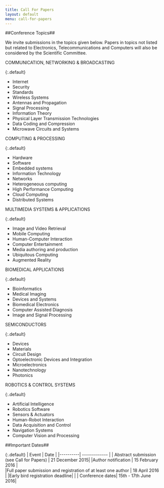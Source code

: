 ```yaml
---
title: Call For Papers
layout: default
menu: call-for-papers
---
```


##<a name="call-for-papers-topics">Conference Topics</a>##

We invite submissions in the topics given below. Papers in topics not listed but 
related to Electronics, Telecommunications and Computers will also be considered 
by the Scientific Committee.

COMMUNICATION, NETWORKING & BROADCASTING

{:.default}
* Internet
* Security
* Standards
* Wireless Systems
* Antennas and Propagation
* Signal Processing
* Information Theory
* Physical Layer Transmission Technologies
* Data Coding and Compression
* Microwave Circuits and Systems

COMPUTING & PROCESSING

{:.default}
* Hardware
* Software
* Embedded systems
* Information Technology
* Networks
* Heterogeneous computing
* High Performance Computing
* Cloud Computing
* Distributed Systems

MULTIMEDIA SYSTEMS & APPLICATIONS

{:.default}
* Image and Video Retrieval
* Mobile Computing
* Human-Computer Interaction
* Computer Entertainment
* Media authoring and production
* Ubiquitous Computing
* Augmented Reality

BIOMEDICAL APPLICATIONS

{:.default}
* Bioinformatics
* Medical Imaging
* Devices and Systems
* Biomedical Electronics
* Computer Assisted Diagnosis
* Image and Signal Processing

SEMICONDUCTORS

{:.default}
* Devices
* Materials
* Circuit Design
* Optoelectronic Devices and Integration
* Microelectronics
* Nanotechnology
* Photonics

ROBOTICS & CONTROL SYSTEMS

{:.default}
* Artificial Intelligence
* Robotics Software
* Sensors & Actuators
* Human-Robot Interaction
* Data Acquisition and Control
* Navigation Systems
* Computer Vision and Processing


##<a name="call-for-papers-dates">Important Dates</a>##

{:.default}
| Event    |      Date     | 
|----------| ------------- |
| Abstract submission (see Call for Papers) |  21 December 2015|
|Author notification |   15 February 2016   |  
|Full paper submission and registration of at least one author | 18 April 2016 | 
|Early bird registration deadline| |
| Conference dates| 15th - 17th June 2016|
